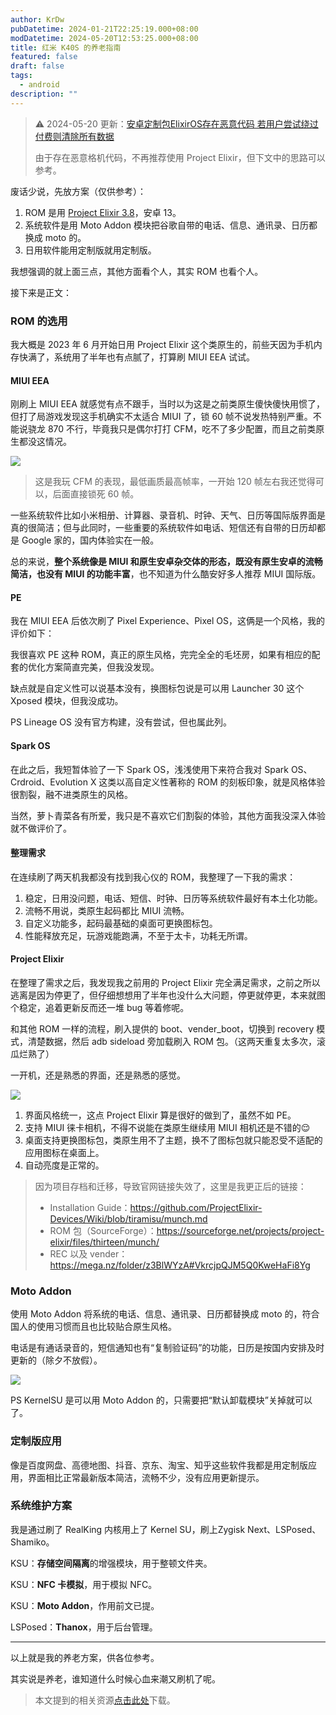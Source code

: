 ```yaml
---
author: KrDw
pubDatetime: 2024-01-21T22:25:19.000+08:00
modDatetime: 2024-05-20T12:53:25.000+08:00
title: 红米 K40S 的养老指南
featured: false
draft: false
tags:
  - android
description: ""
---
```


> ⚠️ 2024-05-20 更新：[安卓定制包ElixirOS存在恶意代码 若用户尝试绕过付费则清除所有数据](https://www.landiannews.com/archives/104000.html)
>
> 由于存在恶意格机代码，不再推荐使用 Project Elixir，但下文中的思路可以参考。

废话少说，先放方案（仅供参考）：

1. ROM 是用 [Project Elixir 3.8](https://projectelixiros.com/device/RedmiK40S)，安卓 13。
2. 系统软件是用 Moto Addon 模块把谷歌自带的电话、信息、通讯录、日历都换成 moto 的。
3. 日用软件能用定制版就用定制版。

我想强调的就上面三点，其他方面看个人，其实 ROM 也看个人。

接下来是正文：

### ROM 的选用

我大概是 2023 年 6 月开始日用 Project Elixir 这个类原生的，前些天因为手机内存快满了，系统用了半年也有点腻了，打算刷 MIUI EEA 试试。

#### MIUI EEA

刚刷上 MIUI EEA 就感觉有点不跟手，当时以为这是之前类原生傻快傻快用惯了，但打了局游戏发现这手机确实不太适合 MIUI 了，锁 60 帧不说发热特别严重。不能说骁龙 870 不行，毕竟我只是偶尔打打 CFM，吃不了多少配置，而且之前类原生都没这情况。

![](https://img.krdw.me/2024/05/picgo_00b01acb3de5ee730e581d26af8d3b81.png)

> 这是我玩 CFM 的表现，最低画质最高帧率，一开始 120 帧左右我还觉得可以，后面直接锁死 60 帧。

一些系统软件比如小米相册、计算器、录音机、时钟、天气、日历等国际版界面是真的很简洁；但与此同时，一些重要的系统软件如电话、短信还有自带的日历却都是 Google 家的，国内体验实在一般。

总的来说，**整个系统像是 MIUI 和原生安卓杂交体的形态，既没有原生安卓的流畅简洁，也没有 MIUI 的功能丰富**，也不知道为什么酷安好多人推荐 MIUI 国际版。

#### PE

我在 MIUI EEA 后依次刷了 Pixel Experience、Pixel OS，这俩是一个风格，我的评价如下：

我很喜欢 PE 这种 ROM，真正的原生风格，完完全全的毛坯房，如果有相应的配套的优化方案简直完美，但我没发现。

缺点就是自定义性可以说基本没有，换图标包说是可以用 Launcher 30 这个 Xposed 模块，但我没成功。

PS Lineage OS 没有官方构建，没有尝试，但也属此列。

#### Spark OS

在此之后，我短暂体验了一下 Spark OS，浅浅使用下来符合我对 Spark OS、Crdroid、Evolution X 这类以高自定义性著称的 ROM 的刻板印象，就是风格体验很割裂，融不进类原生的风格。

当然，萝卜青菜各有所爱，我只是不喜欢它们割裂的体验，其他方面我没深入体验就不做评价了。

#### 整理需求

在连续刷了两天机我都没有找到我心仪的 ROM，我整理了一下我的需求：

1. 稳定，日用没问题，电话、短信、时钟、日历等系统软件最好有本土化功能。
2. 流畅不用说，类原生起码都比 MIUI 流畅。
3. 自定义功能多，起码最基础的桌面可更换图标包。
4. 性能释放充足，玩游戏能跑满，不至于太卡，功耗无所谓。

#### Project Elixir

在整理了需求之后，我发现我之前用的 Project Elixir 完全满足需求，之前之所以逃离是因为停更了，但仔细想想用了半年也没什么大问题，停更就停更，本来就图个稳定，追着更新反而还一堆 bug 等着修呢。

和其他 ROM 一样的流程，刷入提供的 boot、vender_boot，切换到 recovery 模式，清楚数据，然后 adb sideload 旁加载刷入 ROM 包。（这两天重复太多次，滚瓜烂熟了）

一开机，还是熟悉的界面，还是熟悉的感觉。

![](https://img.krdw.me/2024/05/picgo_0dcf075766d2999eedcfc49efd3efff8.jpeg)

1. 界面风格统一，这点 Project Elixir 算是很好的做到了，虽然不如 PE。
2. 支持 MIUI 徕卡相机，不得不说能在类原生继续用 MIUI 相机还是不错的😌
3. 桌面支持更换图标包，类原生用不了主题，换不了图标包就只能忍受不适配的应用图标在桌面上。
4. 自动亮度是正常的。

> 因为项目存档和迁移，导致官网链接失效了，这里是我更正后的链接：
>
> - Installation Guide：https://github.com/ProjectElixir-Devices/Wiki/blob/tiramisu/munch.md
> - ROM 包（SourceForge）：https://sourceforge.net/projects/project-elixir/files/thirteen/munch/
> - REC 以及 vender：https://mega.nz/folder/z3BlWYzA#VkrcjpQJM5Q0KweHaFi8Yg

### Moto Addon

使用 Moto Addon 将系统的电话、信息、通讯录、日历都替换成 moto 的，符合国人的使用习惯而且也比较贴合原生风格。

电话是有通话录音的，短信通知也有“复制验证码”的功能，日历是按国内安排及时更新的（除夕不放假）。

![](https://img.krdw.me/2024/05/picgo_25af712d5a8a65327204dc3cb504bc95.png)

PS KernelSU 是可以用 Moto Addon 的，只需要把“默认卸载模块”关掉就可以了。

### 定制版应用

像是百度网盘、高德地图、抖音、京东、淘宝、知乎这些软件我都是用定制版应用，界面相比正常最新版本简洁，流畅不少，没有应用更新提示。

### 系统维护方案

我是通过刷了 RealKing 内核用上了 Kernel SU，刷上Zygisk Next、LSPosed、Shamiko。

KSU：**存储空间隔离**的增强模块，用于整顿文件夹。

KSU：**NFC 卡模拟**，用于模拟 NFC。

KSU：**Moto Addon**，作用前文已提。

LSPosed：**Thanox**，用于后台管理。

---

以上就是我的养老方案，供各位参考。

其实说是养老，谁知道什么时候心血来潮又刷机了呢。

> 本文提到的相关资源[点击此处](https://alist.krdw.site/Android/%E7%BA%A2%E7%B1%B3%20K40S%20%E7%9A%84%E5%85%BB%E8%80%81%E6%96%B9%E6%A1%88)下载。
